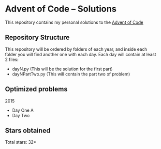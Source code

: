 # Advent of Code – Solutions  

This repository contains my personal solutions to the [Advent of Code](https://adventofcode.com/)

## Repository Structure

This repository will be ordered by folders of each year, and inside each folder you will find another one with each day.
Each day will contain at least 2 files:
- dayN.py (This will be the solution for the first part)
- dayNPartTwo.py (This will contain the part two of problem)

## Optimized problems
2015
- Day One A
- Day Two

## Stars obtained

Total stars: 32*
